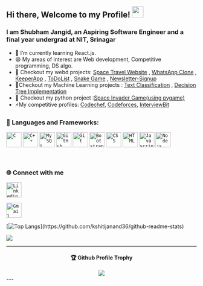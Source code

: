 ## Hi there, Welcome to my Profile! <img src="https://raw.githubusercontent.com/MartinHeinz/MartinHeinz/master/wave.gif" width="30px">


### I am Shubham Jangid, an Aspiring Software Engineer and a final year undergrad at NIT, Srinagar

<!-- [![Typing SVG](https://readme-typing-svg.herokuapp.com?font=Robot-Bold&size=30&color=3dbea2&center=true&vCenter=true&width=900&height=110&lines=Passionate+Developer;Programmer;Content+Writer;Tech-savvy+person+from+India)](https://git.io/typing-svg) -->


- 🔭 I’m currently learning React.js.
- 😄 My areas of interest are  Web development, Competitive programming, DS algo.
- 🔭 Checkout my webd projects: [Space Travel Website](https://space-tour-plan.netlify.app/index.html) , [WhatsApp Clone](https://whatsappclone-kshitij.netlify.app/) , [KeeperApp](https://keeperapp-kshitij.netlify.app/) , [ToDoList](https://todolist-kshitij.herokuapp.com/) ,  [Snake Game](https://kshitijanand36.github.io/Snake-Game/) ,  [Newsletter-Signup](https://newsletter-signup-kshitijanand.herokuapp.com/)
- 🔭Checkout my Machine Learning projects : [Text Classification](https://github.com/kshitijanand36/Text-Classificaton-Project) , [Decision Tree Implementation](https://nbviewer.jupyter.org/github/kshitijanand36/Machine-Learning-algorithms/blob/master/DecisionTreeImplementation.ipynb)
- 🔭 Checkout my python project :[Space Invader Game(using pygame)](https://github.com/kshitijanand36/Space-invaders-game-using-pygame-)
- ⚡My competitive profiles: [Codechef](https://www.codechef.com/users/mocambo), [Codeforces](https://codeforces.com/profile/shubham0jangid), [InterviewBit](https://www.interviewbit.com/profile/mocamboo)  
 
 ### 🔧 Languages and Frameworks:
<p align="centre"> 
     <code><img width="40px" src="https://img.icons8.com/color/3x/c-programming.png" title="C"/></code>
<code><img width="40px" src="https://img.icons8.com/color/4x/c-plus-plus-logo.png" title="C++"/></code>
<!-- <code><img width="40px" src="https://img.icons8.com/color/4x/000000/python.png" title="Python"/></code> -->
<!-- <code><img width="40px" src="https://img.icons8.com/color/4x/000000/java.png" title ="Java"/></code> -->
<!-- <code><img width="40px" src="https://img.icons8.com/plasticine/100/000000/react.png" title="React"/></code> -->
<code><img width="40px" src="https://img.icons8.com/ios/4x/00758f/mysql-logo.png" title="MySQL"/></code>
<!-- <code><img width="40px" src="https://img.icons8.com/dusk/64/000000/database-restore.png" title="Database"/></code> -->
<code><img width="40px" src="https://img.icons8.com/fluent/8x/github.png" title="GitHub"/></code>
<code><img width="40px" src="https://img.icons8.com/color/2x/git.png" title="Git"/></code>
<code><img width="40px" src="https://img.icons8.com/color/2x/bootstrap.png" title="Bootstrap"/></code>
<code><img width="40px" src="https://img.icons8.com/color/48/000000/css3.png" title="CSS"/></code>
<code><img width="40px" src="https://img.icons8.com/color/48/000000/html-5.png" title="HTML"/></code>
<code><img width="40px" src="https://img.icons8.com/color/48/000000/javascript.png" title="Javascript"/></code>
<!-- <code><img width="40px" src="https://img.icons8.com/color/8x/000000/mongodb.png" title="MongoDB"/></code> -->
<code><img width="40px" src="https://img.icons8.com/color/8x/000000/nodejs.png" title="Nodejs"/></code>
<!-- <code><img width="40px" src="https://img.icons8.com/color/8x/000000/tensorflow.png" title="Tensorflow"/></code> -->
</p>
<br>

### 🌐 Connect with me 
<code><a href="https://www.linkedin.com/in/mocamboo/"><img width="40px" src="https://img.icons8.com/color/8x/000000/linkedin.png" title="Linkedin"/></a></code>
<!-- <code><a href="https://www.facebook.com/kshitij.anand.750"><img width="40px" src="https://img.icons8.com/color/8x/000000/facebook.png" title="Facebook"/></a></code> -->
<code><a href="mailto:shubham0jangid@gmail.com"><img width="40px" src="https://img.icons8.com/fluent/48/000000/gmail.png" title="Gmail"/></a></code>

[![Top Langs](https://github-readme-stats.vercel.app/api/top-langs/?username=mocamboo&theme=blue-green&layout=compact&count_private=true&show_icons=true&include_all_commits=true")](https://github.com/kshitijanand36/github-readme-stats)


 <img src = "https://github-readme-stats.vercel.app/api?username=mocamboo&theme=blue-green&count_private=true&show_icons=true&include_all_commits=true">
 
 ---
<div align="center">
  <h4>🏆 Github Profile Trophy</h4>
  <a href="https://github.com/ryo-ma/github-profile-trophy">
    <img src="https://github-profile-trophy.vercel.app/?username=Ayushparikh-code&column=7"/>
  </a>
</div>
---

